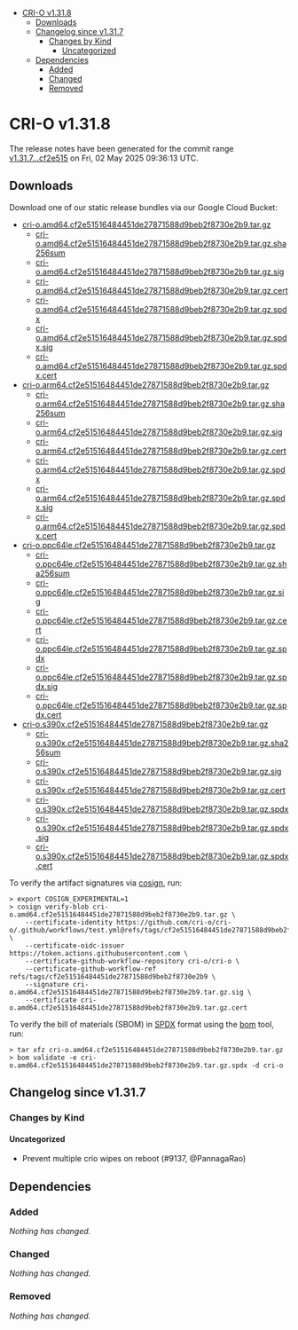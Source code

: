 - [CRI-O v1.31.8](#cri-o-v1318)
  - [Downloads](#downloads)
  - [Changelog since v1.31.7](#changelog-since-v1317)
    - [Changes by Kind](#changes-by-kind)
      - [Uncategorized](#uncategorized)
  - [Dependencies](#dependencies)
    - [Added](#added)
    - [Changed](#changed)
    - [Removed](#removed)

# CRI-O v1.31.8

The release notes have been generated for the commit range
[v1.31.7...cf2e515](https://github.com/cri-o/cri-o/compare/v1.31.7...v1.31.8) on Fri, 02 May 2025 09:36:13 UTC.

## Downloads

Download one of our static release bundles via our Google Cloud Bucket:

- [cri-o.amd64.cf2e51516484451de27871588d9beb2f8730e2b9.tar.gz](https://storage.googleapis.com/cri-o/artifacts/cri-o.amd64.cf2e51516484451de27871588d9beb2f8730e2b9.tar.gz)
  - [cri-o.amd64.cf2e51516484451de27871588d9beb2f8730e2b9.tar.gz.sha256sum](https://storage.googleapis.com/cri-o/artifacts/cri-o.amd64.cf2e51516484451de27871588d9beb2f8730e2b9.tar.gz.sha256sum)
  - [cri-o.amd64.cf2e51516484451de27871588d9beb2f8730e2b9.tar.gz.sig](https://storage.googleapis.com/cri-o/artifacts/cri-o.amd64.cf2e51516484451de27871588d9beb2f8730e2b9.tar.gz.sig)
  - [cri-o.amd64.cf2e51516484451de27871588d9beb2f8730e2b9.tar.gz.cert](https://storage.googleapis.com/cri-o/artifacts/cri-o.amd64.cf2e51516484451de27871588d9beb2f8730e2b9.tar.gz.cert)
  - [cri-o.amd64.cf2e51516484451de27871588d9beb2f8730e2b9.tar.gz.spdx](https://storage.googleapis.com/cri-o/artifacts/cri-o.amd64.cf2e51516484451de27871588d9beb2f8730e2b9.tar.gz.spdx)
  - [cri-o.amd64.cf2e51516484451de27871588d9beb2f8730e2b9.tar.gz.spdx.sig](https://storage.googleapis.com/cri-o/artifacts/cri-o.amd64.cf2e51516484451de27871588d9beb2f8730e2b9.tar.gz.spdx.sig)
  - [cri-o.amd64.cf2e51516484451de27871588d9beb2f8730e2b9.tar.gz.spdx.cert](https://storage.googleapis.com/cri-o/artifacts/cri-o.amd64.cf2e51516484451de27871588d9beb2f8730e2b9.tar.gz.spdx.cert)
- [cri-o.arm64.cf2e51516484451de27871588d9beb2f8730e2b9.tar.gz](https://storage.googleapis.com/cri-o/artifacts/cri-o.arm64.cf2e51516484451de27871588d9beb2f8730e2b9.tar.gz)
  - [cri-o.arm64.cf2e51516484451de27871588d9beb2f8730e2b9.tar.gz.sha256sum](https://storage.googleapis.com/cri-o/artifacts/cri-o.arm64.cf2e51516484451de27871588d9beb2f8730e2b9.tar.gz.sha256sum)
  - [cri-o.arm64.cf2e51516484451de27871588d9beb2f8730e2b9.tar.gz.sig](https://storage.googleapis.com/cri-o/artifacts/cri-o.arm64.cf2e51516484451de27871588d9beb2f8730e2b9.tar.gz.sig)
  - [cri-o.arm64.cf2e51516484451de27871588d9beb2f8730e2b9.tar.gz.cert](https://storage.googleapis.com/cri-o/artifacts/cri-o.arm64.cf2e51516484451de27871588d9beb2f8730e2b9.tar.gz.cert)
  - [cri-o.arm64.cf2e51516484451de27871588d9beb2f8730e2b9.tar.gz.spdx](https://storage.googleapis.com/cri-o/artifacts/cri-o.arm64.cf2e51516484451de27871588d9beb2f8730e2b9.tar.gz.spdx)
  - [cri-o.arm64.cf2e51516484451de27871588d9beb2f8730e2b9.tar.gz.spdx.sig](https://storage.googleapis.com/cri-o/artifacts/cri-o.arm64.cf2e51516484451de27871588d9beb2f8730e2b9.tar.gz.spdx.sig)
  - [cri-o.arm64.cf2e51516484451de27871588d9beb2f8730e2b9.tar.gz.spdx.cert](https://storage.googleapis.com/cri-o/artifacts/cri-o.arm64.cf2e51516484451de27871588d9beb2f8730e2b9.tar.gz.spdx.cert)
- [cri-o.ppc64le.cf2e51516484451de27871588d9beb2f8730e2b9.tar.gz](https://storage.googleapis.com/cri-o/artifacts/cri-o.ppc64le.cf2e51516484451de27871588d9beb2f8730e2b9.tar.gz)
  - [cri-o.ppc64le.cf2e51516484451de27871588d9beb2f8730e2b9.tar.gz.sha256sum](https://storage.googleapis.com/cri-o/artifacts/cri-o.ppc64le.cf2e51516484451de27871588d9beb2f8730e2b9.tar.gz.sha256sum)
  - [cri-o.ppc64le.cf2e51516484451de27871588d9beb2f8730e2b9.tar.gz.sig](https://storage.googleapis.com/cri-o/artifacts/cri-o.ppc64le.cf2e51516484451de27871588d9beb2f8730e2b9.tar.gz.sig)
  - [cri-o.ppc64le.cf2e51516484451de27871588d9beb2f8730e2b9.tar.gz.cert](https://storage.googleapis.com/cri-o/artifacts/cri-o.ppc64le.cf2e51516484451de27871588d9beb2f8730e2b9.tar.gz.cert)
  - [cri-o.ppc64le.cf2e51516484451de27871588d9beb2f8730e2b9.tar.gz.spdx](https://storage.googleapis.com/cri-o/artifacts/cri-o.ppc64le.cf2e51516484451de27871588d9beb2f8730e2b9.tar.gz.spdx)
  - [cri-o.ppc64le.cf2e51516484451de27871588d9beb2f8730e2b9.tar.gz.spdx.sig](https://storage.googleapis.com/cri-o/artifacts/cri-o.ppc64le.cf2e51516484451de27871588d9beb2f8730e2b9.tar.gz.spdx.sig)
  - [cri-o.ppc64le.cf2e51516484451de27871588d9beb2f8730e2b9.tar.gz.spdx.cert](https://storage.googleapis.com/cri-o/artifacts/cri-o.ppc64le.cf2e51516484451de27871588d9beb2f8730e2b9.tar.gz.spdx.cert)
- [cri-o.s390x.cf2e51516484451de27871588d9beb2f8730e2b9.tar.gz](https://storage.googleapis.com/cri-o/artifacts/cri-o.s390x.cf2e51516484451de27871588d9beb2f8730e2b9.tar.gz)
  - [cri-o.s390x.cf2e51516484451de27871588d9beb2f8730e2b9.tar.gz.sha256sum](https://storage.googleapis.com/cri-o/artifacts/cri-o.s390x.cf2e51516484451de27871588d9beb2f8730e2b9.tar.gz.sha256sum)
  - [cri-o.s390x.cf2e51516484451de27871588d9beb2f8730e2b9.tar.gz.sig](https://storage.googleapis.com/cri-o/artifacts/cri-o.s390x.cf2e51516484451de27871588d9beb2f8730e2b9.tar.gz.sig)
  - [cri-o.s390x.cf2e51516484451de27871588d9beb2f8730e2b9.tar.gz.cert](https://storage.googleapis.com/cri-o/artifacts/cri-o.s390x.cf2e51516484451de27871588d9beb2f8730e2b9.tar.gz.cert)
  - [cri-o.s390x.cf2e51516484451de27871588d9beb2f8730e2b9.tar.gz.spdx](https://storage.googleapis.com/cri-o/artifacts/cri-o.s390x.cf2e51516484451de27871588d9beb2f8730e2b9.tar.gz.spdx)
  - [cri-o.s390x.cf2e51516484451de27871588d9beb2f8730e2b9.tar.gz.spdx.sig](https://storage.googleapis.com/cri-o/artifacts/cri-o.s390x.cf2e51516484451de27871588d9beb2f8730e2b9.tar.gz.spdx.sig)
  - [cri-o.s390x.cf2e51516484451de27871588d9beb2f8730e2b9.tar.gz.spdx.cert](https://storage.googleapis.com/cri-o/artifacts/cri-o.s390x.cf2e51516484451de27871588d9beb2f8730e2b9.tar.gz.spdx.cert)

To verify the artifact signatures via [cosign](https://github.com/sigstore/cosign), run:

```console
> export COSIGN_EXPERIMENTAL=1
> cosign verify-blob cri-o.amd64.cf2e51516484451de27871588d9beb2f8730e2b9.tar.gz \
    --certificate-identity https://github.com/cri-o/cri-o/.github/workflows/test.yml@refs/tags/cf2e51516484451de27871588d9beb2f8730e2b9 \
    --certificate-oidc-issuer https://token.actions.githubusercontent.com \
    --certificate-github-workflow-repository cri-o/cri-o \
    --certificate-github-workflow-ref refs/tags/cf2e51516484451de27871588d9beb2f8730e2b9 \
    --signature cri-o.amd64.cf2e51516484451de27871588d9beb2f8730e2b9.tar.gz.sig \
    --certificate cri-o.amd64.cf2e51516484451de27871588d9beb2f8730e2b9.tar.gz.cert
```

To verify the bill of materials (SBOM) in [SPDX](https://spdx.org) format using the [bom](https://sigs.k8s.io/bom) tool, run:

```console
> tar xfz cri-o.amd64.cf2e51516484451de27871588d9beb2f8730e2b9.tar.gz
> bom validate -e cri-o.amd64.cf2e51516484451de27871588d9beb2f8730e2b9.tar.gz.spdx -d cri-o
```

## Changelog since v1.31.7

### Changes by Kind

#### Uncategorized
 - Prevent multiple crio wipes on reboot (#9137, @PannagaRao)

## Dependencies

### Added
_Nothing has changed._

### Changed
_Nothing has changed._

### Removed
_Nothing has changed._
